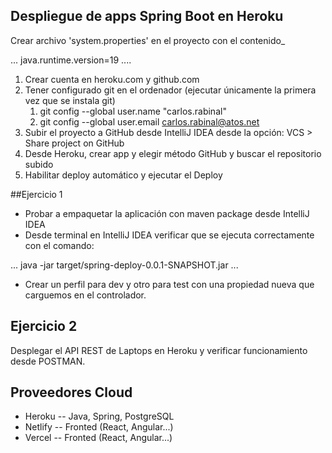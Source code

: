 ## Despliegue de apps Spring Boot en Heroku

Crear archivo 'system.properties' en el proyecto con el contenido_

...
java.runtime.version=19
....

1. Crear cuenta en heroku.com y github.com
2. Tener configurado git en el ordenador (ejecutar únicamente la primera vez que se instala git)
    1. git config --global user.name "carlos.rabinal"
    2. git config --global user.email carlos.rabinal@atos.net
3. Subir el proyecto a GitHub desde IntelliJ IDEA desde la opción: VCS > Share project on GitHub
4. Desde Heroku, crear app y elegir método GitHub y buscar el repositorio subido
5. Habilitar deploy automático y ejecutar el Deploy

##Ejercicio 1

* Probar a empaquetar la aplicación con maven package desde IntelliJ IDEA
* Desde terminal en IntelliJ IDEA verificar que se ejecuta correctamente con el comando:

...
java -jar target/spring-deploy-0.0.1-SNAPSHOT.jar
...

* Crear un perfil para dev y otro para test con una propiedad nueva que carguemos en el controlador.

## Ejercicio 2

Desplegar el API REST de Laptops en Heroku y verificar funcionamiento desde POSTMAN.

## Proveedores Cloud
* Heroku -- Java, Spring, PostgreSQL
* Netlify -- Fronted (React, Angular...)
* Vercel -- Fronted (React, Angular...)